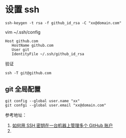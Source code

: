# 设置 ssh

```
ssh-keygen -t rsa -f github_id_rsa -C "xx@domain.com"

```

vim ~/.ssh/config
```
Host github.com
   HostName github.com
   User git
   IdentityFile ~/.ssh/github_id_rsa
```

验证
```
ssh -T git@github.com
```

## git 全局配置

```
git config --global user.name "xx"
git confgi --global user.email "xx@domain.com"
```

参考地址：
1. [如何用 SSH 密钥在一台机器上管理多个 GitHub 账户](https://www.freecodecamp.org/chinese/news/manage-multiple-github-accounts-the-ssh-way/)
2. 
